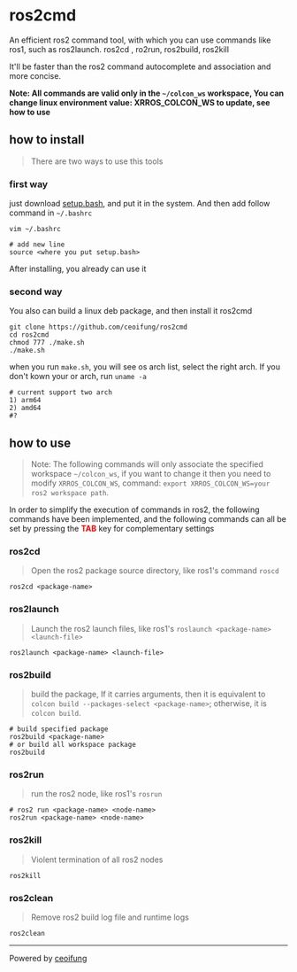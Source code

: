 # ros2cmd
An efficient ros2 command tool, with which you can use commands like ros1, such as ros2launch. ros2cd , ro2run, ros2build, ros2kill

It'll be faster than the ros2 command autocomplete and association and more concise.

**Note: All commands are valid only in the `~/colcon_ws` workspace, You can change linux environment value: XRROS_COLCON_WS to update, see how to use**

## how to install
> There are two ways to use this tools

### first way
just download [setup.bash](./setup.bash), and put it in the system. And then add follow command in `~/.bashrc`

```shell
vim ~/.bashrc

# add new line 
source <where you put setup.bash>
```

After installing, you already can use it

### second way
You also can build a linux deb package, and then install it
ros2cmd
```shell
git clone https://github.com/ceoifung/ros2cmd
cd ros2cmd
chmod 777 ./make.sh
./make.sh
```

when you run `make.sh`, you will see os arch list, select the right arch. If you don't kown your or arch, run `uname -a`

```shell
# current support two arch
1) arm64
2) amd64
#?
```

## how to use
> Note: The following commands will only associate the specified workspace `~/colcon_ws`, if you want to change it then you need to modify `XRROS_COLCON_WS`, command: `export XRROS_COLCON_WS=your ros2 workspace path`.

In order to simplify the execution of commands in ros2, the following commands have been implemented, and the following commands can all be set by pressing the <strong style="color:red">TAB</strong> key for complementary settings

### ros2cd
> Open the ros2 package source directory, like ros1's command `roscd`

```shell
ros2cd <package-name>
```

### ros2launch
> Launch the ros2 launch files, like ros1's `roslaunch <package-name> <launch-file>`

```shell
ros2launch <package-name> <launch-file>
```

### ros2build
> build the package, If it carries arguments, then it is equivalent to `colcon build --packages-select <package-name>`; otherwise, it is `colcon build`.

```shell
# build specified package
ros2build <package-name>
# or build all workspace package
ros2build
```

### ros2run
> run the ros2 node, like ros1's `rosrun`

```shell
# ros2 run <package-name> <node-name>
ros2run <package-name> <node-name>
```

### ros2kill
> Violent termination of all ros2 nodes

```shell
ros2kill
```
### ros2clean
> Remove ros2 build log file and runtime logs

```shell
ros2clean
```

---
Powered by [ceoifung](https://github.com/ceoifung)
